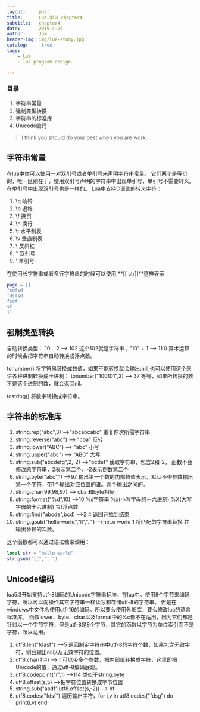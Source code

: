 ```yaml
---
layout:     post
title:      Lua 学习 chapter4
subtitle:   chapter4
date:       2019-4-24
author:     Jow
header-img: img/lua-study.jpg
catalog: 	 true 
tags:
    - Lua
    - lua program dedign

---
```


### 目录
1. 字符串常量
2. 强制类型转换
3. 字符串的标准库
4. Unicode编码

> I think you should do your best when you are work.

## 字符串常量

在lua中你可以使用一对双引号或者单引号来声明字符串常量。
它们两个是等价的，唯一区别在于，使用双引号声明的字符串中出现单引号，单引号不需要转义。在单引号中出现双引号也是一样的。
Lua中支持C语言的转义字符：
1. \q 响铃
2. \b 退格
3. \f 换页
4. \n 换行
5. \t 水平制表
6. \v 垂直制表
7. \\ 反斜杠
8. \" 双引号
9. \' 单引号

在使用长字符串或者多行字符串的时候可以使用,**[[ str]]**这样表示
```lua
page = [[
fsdfsd
fdsfsd
fsdf
sf
]]
```

## 强制类型转换
自动转换类型： 10 .. 2 --> 102 这个102就是字符串；"10" + 1 --> 11.0 算术运算的时候会把字符串自动转换成浮点数。

tonumber() 将字符串装换成数值，如果不能转换就会输出:nill,也可以使用这个来讲各种进制转换成十进制：
tonumber("100101",2)  --> 37 等等，如果所转换的数不是这个进制的数，就会返回nil。

tostring() 将数字转换成字符串。

## 字符串的标准库
1. string.rep("abc",3) -->"abcabcabc" 重复你次所需字符串
2. string.reverse("abc") --> "cba"  反转
3. string.lower("ABC") --> "abc" 小写
4. string.upper("abc") --> "ABC" 大写
5. string.sub("abcdefg",2,-2) -->"bcdef" 截取字符串，包含2和-2， 函数不会修改原字符串，2表示第二个，-2表示倒数第二个
6. string.byte("abc",1) -->97  输出第一个数的内部数值表示，默认不带参数输出第一个字符，带1个输出对应位置的谁。两个输出之间的。
7. string.char(99,98,97) --> cba 和byte相反
8. string.format("%d",10) -->10  %s字符串 %x(小写字母的十六进制) %X(大写字母的十六进制) %f浮点数
9. string.find("abcde",bcd) -->2 4  返回开始到结束
10. string.gsub("hello world","ll","..")  -->he..o world 1  将匹配的字符串替换 并输出替换的次数。

这个函数都可以通过语法糖来调用：

```lua
local str = "hello world"
str:gsub("ll","..")
```

## Unicode编码
lua5.3开始支持utf-8编码的Unicode字符串标准。在lua中。使用8个字节来编码字符，所以可以向操作其它字符串一样读写和存储utf-8的字符串。
但是在windows中文件名使用utf-16的编码。所以要么使用外部库，要么修改lua的语言标准库。
函数lower、byte、char以及format中的%c都不在适用，因为它们都是针对以一个字节字符，但是utf-8是8个字节，其它的函数以字节为单位索引而不是字符，所以适用。

1. utf8.len("fdasf")  -->5  返回制定字符串中utf-8的字符个数，如果包含无效字符，则会输出nil以及无效字符的位置。
2. utf8.char(114) --> r  可以带多个参数，把内部值转换成字符，这里即把Unicode的值，通过utf-8编码展现。
3. utf8.codepoint("r",1) -->114  类似于string.byte
4. utf8.offset(s,5) -->把字符位置转换成字节位置
5. string.sub("asdf",utf8.offset(s,-2)) --> df 
6. utf8.codes("fdsf")  遍历输出字符，for i,v in utf8.codes("fdsg") do print(i,v) end
